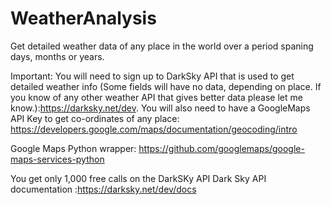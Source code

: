 # WeatherAnalysis
Get detailed weather data of any place in the world over a period spaning days, months or years.


Important: You will need to sign up to DarkSky API that is used to get detailed weather info (Some fields will have no data, depending on place. If you know of any other weather API that gives better data please let me know.):https://darksky.net/dev.
You will also need to have a GoogleMaps API Key to get co-ordinates of any place: https://developers.google.com/maps/documentation/geocoding/intro

Google Maps Python wrapper: https://github.com/googlemaps/google-maps-services-python

You get only 1,000 free calls on the DarkSKy API
Dark Sky API documentation :https://darksky.net/dev/docs


